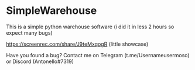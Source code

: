 # SimpleWarehouse
This is a simple python warehouse software (i did it in less 2 hours so expect many bugs)

https://screenrec.com/share/J9teMxqogR (little showcase)

Have you found a bug? Contact me on Telegram (t.me/Usernameusermoso) or Discord (Antonello#7319)
